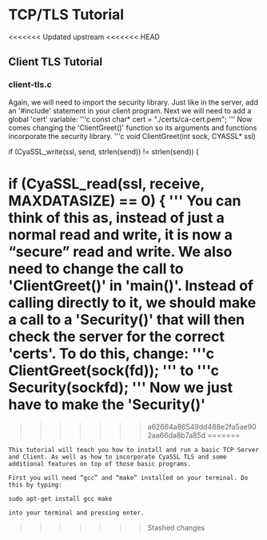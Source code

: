 TCP/TLS Tutorial
================

<<<<<<< Updated upstream
<<<<<<< HEAD
## Client TLS Tutorial

### client-tls.c

Again, we will need to import the security library.  Just like in the server, add an '#include' statement in your client program.  Next we will need to add a global 'cert' variable: 
'''c
const char* cert = "./certs/ca-cert.pem";
'''
Now comes changing the 'ClientGreet()' function so its arguments and functions incorporate the security library.
'''c
void ClientGreet(int sock, CYASSL* ssl)

if (CyaSSL_write(ssl, send, strlen(send)) != strlen(send)) {

if (CyaSSL_read(ssl, receive, MAXDATASIZE) == 0) {
'''
You can think of this as, instead of just a normal read and write, it is now a “secure” read and write.  We also need to change the call to 'ClientGreet()' in 'main()'.  Instead of calling directly to it, we should make a call to a 'Security()' that will then check the server for the correct 'certs'.  To do this, change:
'''c
ClientGreet(sock(fd));
'''
to
'''c
Security(sockfd);
'''
Now we just have to make the 'Security()' 
=======
>>>>>>> a62664a86549dd488e2fa5ae902aa66da8b7a85d
=======
```
This tutorial will teach you how to install and run a basic TCP Server and Client. As well as how to incorporate CyaSSL TLS and some additional features on top of those basic programs. 

First you will need “gcc” and “make” installed on your terminal. Do this by typing:
 		
sudo apt-get install gcc make 

into your terminal and pressing enter.
```
>>>>>>> Stashed changes
